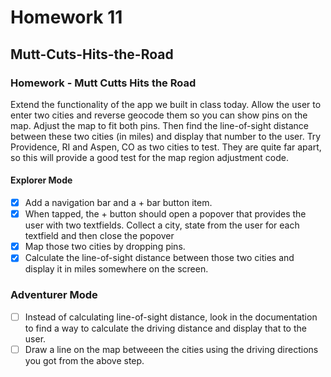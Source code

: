 # Homework 11

## Mutt-Cuts-Hits-the-Road

### Homework - Mutt Cutts Hits the Road
Extend the functionality of the app we built in class today. Allow the user to enter two cities and reverse geocode them so you can show pins on the map. Adjust the map to fit both pins. Then find the line-of-sight distance between these two cities (in miles) and display that number to the user. Try Providence, RI and Aspen, CO as two cities to test. They are quite far apart, so this will provide a good test for the map region adjustment code.

#### Explorer Mode
* [x] Add a navigation bar and a + bar button item.
* [x] When tapped, the + button should open a popover that provides the user with two textfields. Collect a city, state from the user for each textfield and then close the popover
* [x] Map those two cities by dropping pins.
* [x] Calculate the line-of-sight distance between those two cities and display it in miles somewhere on the screen. 

### Adventurer Mode
* [ ] Instead of calculating line-of-sight distance, look in the documentation to find a way to calculate the driving distance and display that to the user.
* [ ] Draw a line on the map betweeen the cities using the driving directions you got from the above step.